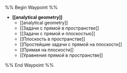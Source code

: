 %% Begin Waypoint %%
- **[[analytical geometry]]**
	- [[analytical geometry]]
	- [[Задачи с прямой в пространстве]]
	- [[Задачи с прямой и плоскостью]]
	- [[Плоскость в пространстве]]
	- [[Простейшие задачи с прямой на плоскости]]
	- [[Прямая на плоскости]]
	- [[Уравнения прямой в пространстве]]

%% End Waypoint %%